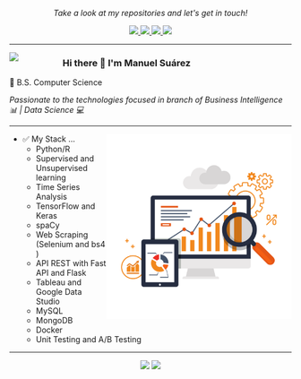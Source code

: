 <!-- Social Section -->
<p align="center">
  <i>Take a look at my repositories and let's get in touch!</i>

<p align="center">
  <a href= "https://github.com/mefardales?tab=repositories">
    <img src="https://img.icons8.com/material-outlined/30/689d6a/source-code.png"/>
  </a>
  <a href= "https://www.linkedin.com/in/manuel-su%C3%A1rez-021/">
    <img src="https://img.icons8.com/material-outlined/30/689d6a/linkedin.png"/>
  </a>
  <a href= "https://twitter.com/ManuelS24832521">
    <img src="https://img.icons8.com/material-outlined/30/689d6a/twitter.png"/>
  </a>
  <a href= "https://dev.to/mefardales">
    <img src="https://img.icons8.com/material-outlined/30/689d6a/geography.png"/>
  </a>
  
</p>

---

<p align="left"> 
  <img src="https://img.icons8.com/cute-clipart/64/000000/machine-learning.png" align="left" width=95/>
  
</p>

### Hi there 👋  I'm Manuel Suárez 
<p align="left"> 🔶 B.S. Computer Science</p>
<i align="left"> Passionate to the technologies focused in branch of Business Intelligence 📊   | Data Science 💻 </i>

---


- ✅  My Stack ... 
    <img src="https://github.com/mefardales/mefardales/blob/main/pngwing.com%20(2).png" align="right" width=330>
  - Python/R
  - Supervised and Unsupervised learning 
  - Time Series Analysis
  - TensorFlow and Keras 
  - spaCy
  - Web Scraping (Selenium and bs4 ) 
  - API REST with Fast API and Flask
  - Tableau and Google Data Studio
  - MySQL
  - MongoDB
  - Docker 
  - Unit Testing and A/B Testing
  
 ---
 <p align = "center">
  <img src = "https://github-readme-stats.vercel.app/api?username=mefardales&show_icons=true&theme=bear" width = 400>
  <img src = "https://github-readme-streak-stats.herokuapp.com?user=mefardales&theme=dark&hide_border=true" width = 400>
</p>


